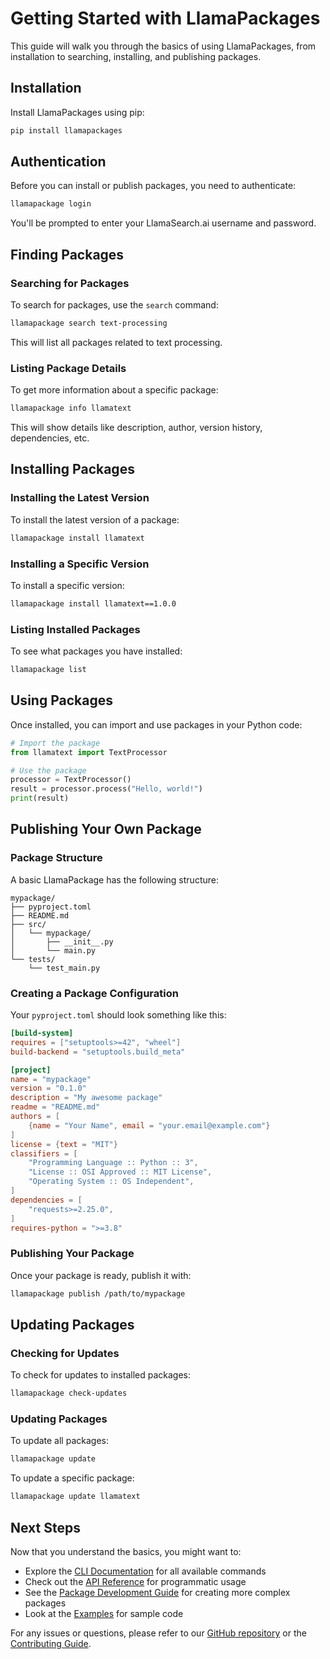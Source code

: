 # Getting Started with LlamaPackages

This guide will walk you through the basics of using LlamaPackages, from installation to searching, installing, and publishing packages.

## Installation

Install LlamaPackages using pip:

```bash
pip install llamapackages
```

## Authentication

Before you can install or publish packages, you need to authenticate:

```bash
llamapackage login
```

You'll be prompted to enter your LlamaSearch.ai username and password.

## Finding Packages

### Searching for Packages

To search for packages, use the `search` command:

```bash
llamapackage search text-processing
```

This will list all packages related to text processing.

### Listing Package Details

To get more information about a specific package:

```bash
llamapackage info llamatext
```

This will show details like description, author, version history, dependencies, etc.

## Installing Packages

### Installing the Latest Version

To install the latest version of a package:

```bash
llamapackage install llamatext
```

### Installing a Specific Version

To install a specific version:

```bash
llamapackage install llamatext==1.0.0
```

### Listing Installed Packages

To see what packages you have installed:

```bash
llamapackage list
```

## Using Packages

Once installed, you can import and use packages in your Python code:

```python
# Import the package
from llamatext import TextProcessor

# Use the package
processor = TextProcessor()
result = processor.process("Hello, world!")
print(result)
```

## Publishing Your Own Package

### Package Structure

A basic LlamaPackage has the following structure:

```
mypackage/
├── pyproject.toml
├── README.md
├── src/
│   └── mypackage/
│       ├── __init__.py
│       └── main.py
└── tests/
    └── test_main.py
```

### Creating a Package Configuration

Your `pyproject.toml` should look something like this:

```toml
[build-system]
requires = ["setuptools>=42", "wheel"]
build-backend = "setuptools.build_meta"

[project]
name = "mypackage"
version = "0.1.0"
description = "My awesome package"
readme = "README.md"
authors = [
    {name = "Your Name", email = "your.email@example.com"}
]
license = {text = "MIT"}
classifiers = [
    "Programming Language :: Python :: 3",
    "License :: OSI Approved :: MIT License",
    "Operating System :: OS Independent",
]
dependencies = [
    "requests>=2.25.0",
]
requires-python = ">=3.8"
```

### Publishing Your Package

Once your package is ready, publish it with:

```bash
llamapackage publish /path/to/mypackage
```

## Updating Packages

### Checking for Updates

To check for updates to installed packages:

```bash
llamapackage check-updates
```

### Updating Packages

To update all packages:

```bash
llamapackage update
```

To update a specific package:

```bash
llamapackage update llamatext
```

## Next Steps

Now that you understand the basics, you might want to:

- Explore the [CLI Documentation](./cli_usage.md) for all available commands
- Check out the [API Reference](./api_reference.md) for programmatic usage
- See the [Package Development Guide](./package_development.md) for creating more complex packages
- Look at the [Examples](../examples) for sample code

For any issues or questions, please refer to our [GitHub repository](https://github.com/llamasearch/llamapackages) or the [Contributing Guide](./contributing.md). 